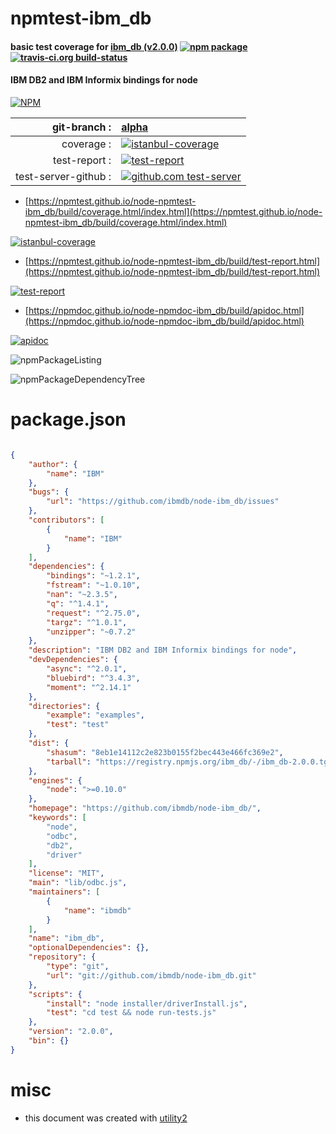 # npmtest-ibm_db

#### basic test coverage for  [ibm_db (v2.0.0)](https://github.com/ibmdb/node-ibm_db/)  [![npm package](https://img.shields.io/npm/v/npmtest-ibm_db.svg?style=flat-square)](https://www.npmjs.org/package/npmtest-ibm_db) [![travis-ci.org build-status](https://api.travis-ci.org/npmtest/node-npmtest-ibm_db.svg)](https://travis-ci.org/npmtest/node-npmtest-ibm_db)

#### IBM DB2 and IBM Informix bindings for node

[![NPM](https://nodei.co/npm/ibm_db.png?downloads=true&downloadRank=true&stars=true)](https://www.npmjs.com/package/ibm_db)

| git-branch : | [alpha](https://github.com/npmtest/node-npmtest-ibm_db/tree/alpha)|
|--:|:--|
| coverage : | [![istanbul-coverage](https://npmtest.github.io/node-npmtest-ibm_db/build/coverage.badge.svg)](https://npmtest.github.io/node-npmtest-ibm_db/build/coverage.html/index.html)|
| test-report : | [![test-report](https://npmtest.github.io/node-npmtest-ibm_db/build/test-report.badge.svg)](https://npmtest.github.io/node-npmtest-ibm_db/build/test-report.html)|
| test-server-github : | [![github.com test-server](https://npmtest.github.io/node-npmtest-ibm_db/GitHub-Mark-32px.png)](https://npmtest.github.io/node-npmtest-ibm_db/build/app/index.html) | | build-artifacts : | [![build-artifacts](https://npmtest.github.io/node-npmtest-ibm_db/glyphicons_144_folder_open.png)](https://github.com/npmtest/node-npmtest-ibm_db/tree/gh-pages/build)|

- [https://npmtest.github.io/node-npmtest-ibm_db/build/coverage.html/index.html](https://npmtest.github.io/node-npmtest-ibm_db/build/coverage.html/index.html)

[![istanbul-coverage](https://npmtest.github.io/node-npmtest-ibm_db/build/screenCapture.buildCi.browser.%252Ftmp%252Fbuild%252Fcoverage.lib.html.png)](https://npmtest.github.io/node-npmtest-ibm_db/build/coverage.html/index.html)

- [https://npmtest.github.io/node-npmtest-ibm_db/build/test-report.html](https://npmtest.github.io/node-npmtest-ibm_db/build/test-report.html)

[![test-report](https://npmtest.github.io/node-npmtest-ibm_db/build/screenCapture.buildCi.browser.%252Ftmp%252Fbuild%252Ftest-report.html.png)](https://npmtest.github.io/node-npmtest-ibm_db/build/test-report.html)

- [https://npmdoc.github.io/node-npmdoc-ibm_db/build/apidoc.html](https://npmdoc.github.io/node-npmdoc-ibm_db/build/apidoc.html)

[![apidoc](https://npmdoc.github.io/node-npmdoc-ibm_db/build/screenCapture.buildCi.browser.%252Ftmp%252Fbuild%252Fapidoc.html.png)](https://npmdoc.github.io/node-npmdoc-ibm_db/build/apidoc.html)

![npmPackageListing](https://npmtest.github.io/node-npmtest-ibm_db/build/screenCapture.npmPackageListing.svg)

![npmPackageDependencyTree](https://npmtest.github.io/node-npmtest-ibm_db/build/screenCapture.npmPackageDependencyTree.svg)



# package.json

```json

{
    "author": {
        "name": "IBM"
    },
    "bugs": {
        "url": "https://github.com/ibmdb/node-ibm_db/issues"
    },
    "contributors": [
        {
            "name": "IBM"
        }
    ],
    "dependencies": {
        "bindings": "~1.2.1",
        "fstream": "~1.0.10",
        "nan": "~2.3.5",
        "q": "^1.4.1",
        "request": "^2.75.0",
        "targz": "^1.0.1",
        "unzipper": "~0.7.2"
    },
    "description": "IBM DB2 and IBM Informix bindings for node",
    "devDependencies": {
        "async": "^2.0.1",
        "bluebird": "^3.4.3",
        "moment": "^2.14.1"
    },
    "directories": {
        "example": "examples",
        "test": "test"
    },
    "dist": {
        "shasum": "8eb1e14112c2e823b0155f2bec443e466fc369e2",
        "tarball": "https://registry.npmjs.org/ibm_db/-/ibm_db-2.0.0.tgz"
    },
    "engines": {
        "node": ">=0.10.0"
    },
    "homepage": "https://github.com/ibmdb/node-ibm_db/",
    "keywords": [
        "node",
        "odbc",
        "db2",
        "driver"
    ],
    "license": "MIT",
    "main": "lib/odbc.js",
    "maintainers": [
        {
            "name": "ibmdb"
        }
    ],
    "name": "ibm_db",
    "optionalDependencies": {},
    "repository": {
        "type": "git",
        "url": "git://github.com/ibmdb/node-ibm_db.git"
    },
    "scripts": {
        "install": "node installer/driverInstall.js",
        "test": "cd test && node run-tests.js"
    },
    "version": "2.0.0",
    "bin": {}
}
```



# misc
- this document was created with [utility2](https://github.com/kaizhu256/node-utility2)
